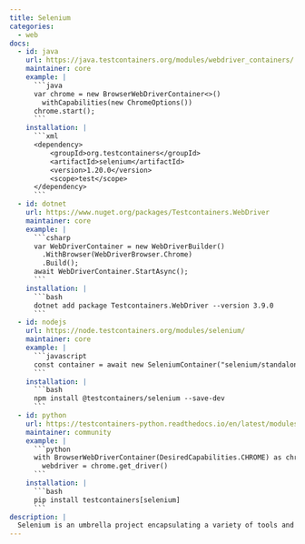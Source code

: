 ```yaml
---
title: Selenium
categories:
  - web
docs:
  - id: java
    url: https://java.testcontainers.org/modules/webdriver_containers/
    maintainer: core
    example: |
      ```java
      var chrome = new BrowserWebDriverContainer<>()
        withCapabilities(new ChromeOptions())
      chrome.start();
      ```
    installation: |
      ```xml
      <dependency>
          <groupId>org.testcontainers</groupId>
          <artifactId>selenium</artifactId>
          <version>1.20.0</version>
          <scope>test</scope>
      </dependency>
      ```
  - id: dotnet
    url: https://www.nuget.org/packages/Testcontainers.WebDriver
    maintainer: core
    example: |
      ```csharp
      var WebDriverContainer = new WebDriverBuilder()
        .WithBrowser(WebDriverBrowser.Chrome)
        .Build();
      await WebDriverContainer.StartAsync();
      ```
    installation: |
      ```bash
      dotnet add package Testcontainers.WebDriver --version 3.9.0
      ```
  - id: nodejs
    url: https://node.testcontainers.org/modules/selenium/
    maintainer: core
    example: |
      ```javascript
      const container = await new SeleniumContainer("selenium/standalone-chrome:112.0").start();
      ```
    installation: |
      ```bash
      npm install @testcontainers/selenium --save-dev
      ```
  - id: python
    url: https://testcontainers-python.readthedocs.io/en/latest/modules/selenium/README.html
    maintainer: community
    example: |
      ```python
      with BrowserWebDriverContainer(DesiredCapabilities.CHROME) as chrome:
        webdriver = chrome.get_driver()
      ```
    installation: |
      ```bash
      pip install testcontainers[selenium]
      ```
description: |
  Selenium is an umbrella project encapsulating a variety of tools and libraries enabling web browser automation. Selenium specifically provides an infrastructure for the W3C WebDriver specification — a platform and language-neutral coding interface compatible with all major web browsers.
---
```

